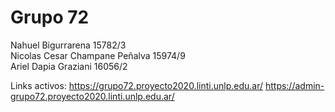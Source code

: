 # Grupo 72
Nahuel Bigurrarena 15782/3  
Nicolas Cesar Champane Peñalva 15974/9  
Ariel Dapia Graziani 16056/2  


Links activos:
https://grupo72.proyecto2020.linti.unlp.edu.ar/
https://admin-grupo72.proyecto2020.linti.unlp.edu.ar/
